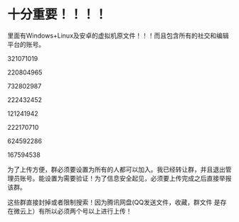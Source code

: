 # 十分重要！！！！

里面有Windows+Linux及安卓的虚拟机原文件！！！而且包含所有的社交和编辑平台的账号。

321071019

220804965

732802987

222432452

121241942

222170710

624592286

167594538

为了上传方便，群必须要设置为所有的人都可以加入。我已经转让群，并且退出管理员账号。能设置为需要验证！为了信息安全起见，必须要上传完成之后直接举报该群。

这些群直接封掉或者限制搜索！因为腾讯网盘(QQ发送文件，收藏，群文件 是存在微云上）有所以必须两个号以上进行上传！

